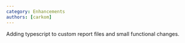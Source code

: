 ```yaml
---
category: Enhancements
authors: [carkom]
---
```


Adding typescript to custom report files and small functional changes.